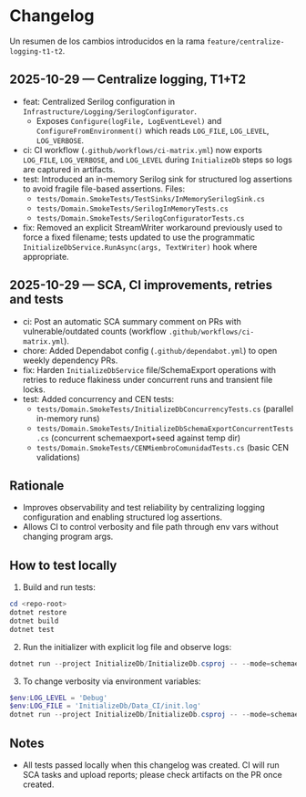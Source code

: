 # Changelog

Un resumen de los cambios introducidos en la rama `feature/centralize-logging-t1-t2`.

## 2025-10-29 — Centralize logging, T1+T2
- feat: Centralized Serilog configuration in `Infrastructure/Logging/SerilogConfigurator`.
  - Exposes `Configure(logFile, LogEventLevel)` and `ConfigureFromEnvironment()` which reads `LOG_FILE`, `LOG_LEVEL`, `LOG_VERBOSE`.
- ci: CI workflow (`.github/workflows/ci-matrix.yml`) now exports `LOG_FILE`, `LOG_VERBOSE`, and `LOG_LEVEL` during `InitializeDb` steps so logs are captured in artifacts.
- test: Introduced an in-memory Serilog sink for structured log assertions to avoid fragile file-based assertions. Files:
  - `tests/Domain.SmokeTests/TestSinks/InMemorySerilogSink.cs`
  - `tests/Domain.SmokeTests/SerilogInMemoryTests.cs`
  - `tests/Domain.SmokeTests/SerilogConfiguratorTests.cs`
- fix: Removed an explicit StreamWriter workaround previously used to force a fixed filename; tests updated to use the programmatic `InitializeDbService.RunAsync(args, TextWriter)` hook where appropriate.

## 2025-10-29 — SCA, CI improvements, retries and tests
- ci: Post an automatic SCA summary comment on PRs with vulnerable/outdated counts (workflow `.github/workflows/ci-matrix.yml`).
- chore: Added Dependabot config (`.github/dependabot.yml`) to open weekly dependency PRs.
- fix: Harden `InitializeDbService` file/SchemaExport operations with retries to reduce flakiness under concurrent runs and transient file locks.
- test: Added concurrency and CEN tests:
  - `tests/Domain.SmokeTests/InitializeDbConcurrencyTests.cs` (parallel in-memory runs)
  - `tests/Domain.SmokeTests/InitializeDbSchemaExportConcurrentTests.cs` (concurrent schemaexport+seed against temp dir)
  - `tests/Domain.SmokeTests/CENMiembroComunidadTests.cs` (basic CEN validations)

## Rationale
- Improves observability and test reliability by centralizing logging configuration and enabling structured log assertions.
- Allows CI to control verbosity and file path through env vars without changing program args.

## How to test locally
1. Build and run tests:

```powershell
cd <repo-root>
dotnet restore
dotnet build
dotnet test
```

2. Run the initializer with explicit log file and observe logs:

```powershell
dotnet run --project InitializeDb/InitializeDb.csproj -- --mode=schemaexport --seed --data-dir=./tmp --log-file=./tmp/init.log
```

3. To change verbosity via environment variables:

```powershell
$env:LOG_LEVEL = 'Debug'
$env:LOG_FILE = 'InitializeDb/Data_CI/init.log'
dotnet run --project InitializeDb/InitializeDb.csproj -- --mode=schemaexport --seed --data-dir=InitializeDb/Data_CI --log-file=InitializeDb/Data_CI/init.log
```

## Notes
- All tests passed locally when this changelog was created. CI will run SCA tasks and upload reports; please check artifacts on the PR once created.
